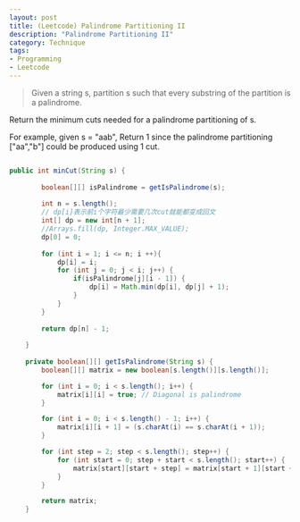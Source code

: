 ```yaml
--- 
layout: post
title: (Leetcode) Palindrome Partitioning II
description: "Palindrome Partitioning II"
category: Technique
tags: 
- Programming 
- Leetcode
---
```




> Given a string s, partition s such that every substring of the partition is a palindrome.

Return the minimum cuts needed for a palindrome partitioning of s.

For example, given s = "aab",
Return 1 since the palindrome partitioning ["aa","b"] could be produced using 1 cut.


```Java

public int minCut(String s) {
        
        boolean[][] isPalindrome = getIsPalindrome(s);
        
        int n = s.length();
        // dp[i]表示前i个字符最少需要几次cut就能都变成回文
        int[] dp = new int[n + 1];
        //Arrays.fill(dp, Integer.MAX_VALUE);
        dp[0] = 0;
        
        for (int i = 1; i <= n; i ++){
            dp[i] = i;
            for (int j = 0; j < i; j++) {
                if(isPalindrome[j][i - 1]) {
                    dp[i] = Math.min(dp[i], dp[j] + 1);
                }
            }
        }
        
        return dp[n] - 1;
        
    }
	
	private boolean[][] getIsPalindrome(String s) {
		boolean[][] matrix = new boolean[s.length()][s.length()];

		for (int i = 0; i < s.length(); i++) {
			matrix[i][i] = true; // Diagonal is palindrome
		}

		for (int i = 0; i < s.length() - 1; i++) {
			matrix[i][i + 1] = (s.charAt(i) == s.charAt(i + 1));
		}

		for (int step = 2; step < s.length(); step++) {
			for (int start = 0; step + start < s.length(); start++) {
				matrix[start][start + step] = matrix[start + 1][start + step - 1] && (s.charAt(start) == s.charAt(start + step));
			}
		}

		return matrix;
	}
```